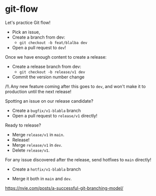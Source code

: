 # git-flow

Let's practice Git flow!

* Pick an issue, 
* Create a branch from dev: 
  * `git checkout -b feat/blalba dev`
* Open a pull request to `dev`!

Once we have enough content to create a release: 

* Create a release branch from dev: 
  * `git checkout -b release/v1 dev`
* Commit the version number change

/!\ Any new feature coming after this goes to `dev`, and won't make it to production until the next release!

Spotting an issue on our release candidate?

* Create a `bugfix/v1-blabla` branch
* Open a pull request to `release/v1` directly!

Ready to release?

* Merge `release/v1` in `main`. 
* Release!
* Merge `release/v1` in `dev`.
* Delete `release/v1`.

For any issue discovered after the release, send hotfixes to `main` directly!

* Create a `hotfix/v1-blabla` branch

* Merge it both in `main` and `dev`.

https://nvie.com/posts/a-successful-git-branching-model/
